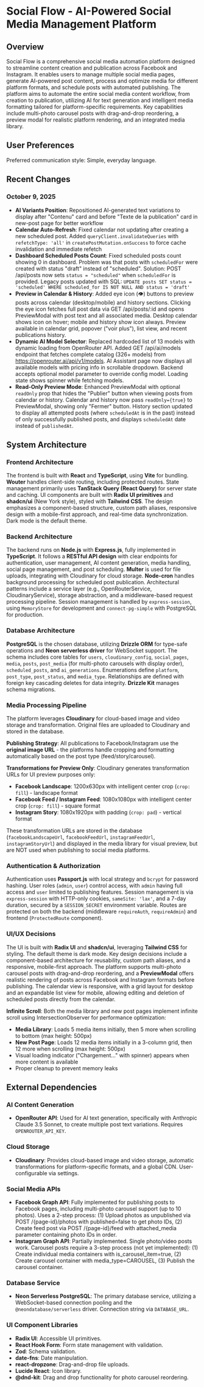 # Social Flow - AI-Powered Social Media Management Platform

## Overview

Social Flow is a comprehensive social media automation platform designed to streamline content creation and publication across Facebook and Instagram. It enables users to manage multiple social media pages, generate AI-powered post content, process and optimize media for different platform formats, and schedule posts with automated publishing. The platform aims to automate the entire social media content workflow, from creation to publication, utilizing AI for text generation and intelligent media formatting tailored for platform-specific requirements. Key capabilities include multi-photo carousel posts with drag-and-drop reordering, a preview modal for realistic platform rendering, and an integrated media library.

## User Preferences

Preferred communication style: Simple, everyday language.

## Recent Changes

### October 9, 2025
- **AI Variants Position**: Repositioned AI-generated text variations to display after "Contenu" card and before "Texte de la publication" card in new-post page for better workflow
- **Calendar Auto-Refresh**: Fixed calendar not updating after creating a new scheduled post. Added `queryClient.invalidateQueries` with `refetchType: 'all'` in `createPostMutation.onSuccess` to force cache invalidation and immediate refetch
- **Dashboard Scheduled Posts Count**: Fixed scheduled posts count showing 0 in dashboard. Problem was that posts with `scheduledFor` were created with status "draft" instead of "scheduled". Solution: POST /api/posts now sets `status = "scheduled"` when `scheduledFor` is provided. Legacy posts updated with SQL: `UPDATE posts SET status = 'scheduled' WHERE scheduled_for IS NOT NULL AND status = 'draft'`
- **Preview in Calendar & History**: Added eye icon (👁️) buttons to preview posts across calendar (desktop/mobile) and history sections. Clicking the eye icon fetches full post data via GET /api/posts/:id and opens PreviewModal with post text and all associated media. Desktop calendar shows icon on hover; mobile and history show icon always. Preview available in calendar grid, popover ("voir plus"), list view, and recent publications history.
- **Dynamic AI Model Selector**: Replaced hardcoded list of 13 models with dynamic loading from OpenRouter API. Added GET /api/ai/models endpoint that fetches complete catalog (326+ models) from https://openrouter.ai/api/v1/models. AI Assistant page now displays all available models with pricing info in scrollable dropdown. Backend accepts optional model parameter to override config model. Loading state shows spinner while fetching models.
- **Read-Only Preview Mode**: Enhanced PreviewModal with optional `readOnly` prop that hides the "Publier" button when viewing posts from calendar or history. Calendar and history now pass `readOnly={true}` to PreviewModal, showing only "Fermer" button. History section updated to display all attempted posts (where `scheduledAt` is in the past) instead of only successfully published posts, and displays `scheduledAt` date instead of `publishedAt`.

## System Architecture

### Frontend Architecture

The frontend is built with **React** and **TypeScript**, using **Vite** for bundling. **Wouter** handles client-side routing, including protected routes. State management primarily uses **TanStack Query (React Query)** for server state and caching. UI components are built with **Radix UI primitives** and **shadcn/ui** (New York style), styled with **Tailwind CSS**. The design emphasizes a component-based structure, custom path aliases, responsive design with a mobile-first approach, and real-time data synchronization. Dark mode is the default theme.

### Backend Architecture

The backend runs on **Node.js** with **Express.js**, fully implemented in **TypeScript**. It follows a **RESTful API design** with clear endpoints for authentication, user management, AI content generation, media handling, social page management, and post scheduling. **Multer** is used for file uploads, integrating with Cloudinary for cloud storage. **Node-cron** handles background processing for scheduled post publication. Architectural patterns include a service layer (e.g., OpenRouterService, CloudinaryService), storage abstraction, and a middleware-based request processing pipeline. Session management is handled by `express-session`, using `MemoryStore` for development and `connect-pg-simple` with PostgreSQL for production.

### Database Architecture

**PostgreSQL** is the chosen database, utilizing **Drizzle ORM** for type-safe operations and **Neon serverless driver** for WebSocket support. The schema includes core tables for `users`, `cloudinary_config`, `social_pages`, `media`, `posts`, `post_media` (for multi-photo carousels with display order), `scheduled_posts`, and `ai_generations`. Enumerations define `platform`, `post_type`, `post_status`, and `media_type`. Relationships are defined with foreign key cascading deletes for data integrity. **Drizzle Kit** manages schema migrations.

### Media Processing Pipeline

The platform leverages **Cloudinary** for cloud-based image and video storage and transformation. Original files are uploaded to Cloudinary and stored in the database.

**Publishing Strategy**: All publications to Facebook/Instagram use the **original image URL** - the platforms handle cropping and formatting automatically based on the post type (feed/story/carousel).

**Transformations for Preview Only**: Cloudinary generates transformation URLs for UI preview purposes only:
- **Facebook Landscape**: 1200x630px with intelligent center crop (`crop: fill`) - landscape format
- **Facebook Feed / Instagram Feed**: 1080x1080px with intelligent center crop (`crop: fill`) - square format
- **Instagram Story**: 1080x1920px with padding (`crop: pad`) - vertical format

These transformation URLs are stored in the database (`facebookLandscapeUrl`, `facebookFeedUrl`, `instagramFeedUrl`, `instagramStoryUrl`) and displayed in the media library for visual preview, but are NOT used when publishing to social media platforms.

### Authentication & Authorization

Authentication uses **Passport.js** with local strategy and `bcrypt` for password hashing. User roles (`admin`, `user`) control access, with `admin` having full access and `user` limited to publishing features. Session management is via `express-session` with HTTP-only cookies, `sameSite: 'lax'`, and a 7-day duration, secured by a `SESSION_SECRET` environment variable. Routes are protected on both the backend (middleware `requireAuth`, `requireAdmin`) and frontend (`ProtectedRoute` component).

### UI/UX Decisions

The UI is built with **Radix UI** and **shadcn/ui**, leveraging **Tailwind CSS** for styling. The default theme is dark mode. Key design decisions include a component-based architecture for reusability, custom path aliases, and a responsive, mobile-first approach. The platform supports multi-photo carousel posts with drag-and-drop reordering, and a **PreviewModal** offers realistic rendering of posts across Facebook and Instagram formats before publishing. The calendar view is responsive, with a grid layout for desktop and an expandable list view for mobile, allowing editing and deletion of scheduled posts directly from the calendar.

**Infinite Scroll**: Both the media library and new post pages implement infinite scroll using IntersectionObserver for performance optimization:
- **Media Library**: Loads 5 media items initially, then 5 more when scrolling to bottom (max height: 500px)
- **New Post Page**: Loads 12 media items initially in a 3-column grid, then 12 more when scrolling (max height: 500px)
- Visual loading indicator ("Chargement..." with spinner) appears when more content is available
- Proper cleanup to prevent memory leaks

## External Dependencies

### AI Content Generation

- **OpenRouter API**: Used for AI text generation, specifically with Anthropic Claude 3.5 Sonnet, to create multiple post text variations. Requires `OPENROUTER_API_KEY`.

### Cloud Storage

- **Cloudinary**: Provides cloud-based image and video storage, automatic transformations for platform-specific formats, and a global CDN. User-configurable via settings.

### Social Media APIs

- **Facebook Graph API**: Fully implemented for publishing posts to Facebook pages, including multi-photo carousel support (up to 10 photos). Uses a 2-step process: (1) Upload photos as unpublished via POST /{page-id}/photos with published=false to get photo IDs, (2) Create feed post via POST /{page-id}/feed with attached_media parameter containing photo IDs in order.
- **Instagram Graph API**: Partially implemented. Single photo/video posts work. Carousel posts require a 3-step process (not yet implemented): (1) Create individual media containers with is_carousel_item=true, (2) Create carousel container with media_type=CAROUSEL, (3) Publish the carousel container.

### Database Service

- **Neon Serverless PostgreSQL**: The primary database service, utilizing a WebSocket-based connection pooling and the `@neondatabase/serverless` driver. Connection string via `DATABASE_URL`.

### UI Component Libraries

- **Radix UI**: Accessible UI primitives.
- **React Hook Form**: Form state management with validation.
- **Zod**: Schema validation.
- **date-fns**: Date manipulation.
- **react-dropzone**: Drag-and-drop file uploads.
- **Lucide React**: Icon library.
- **@dnd-kit**: Drag and drop functionality for photo carousel reordering.